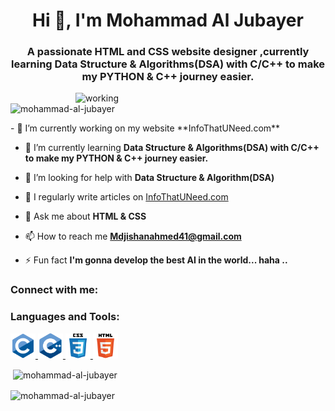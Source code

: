 <h1 align="center">Hi 👋, I'm Mohammad Al Jubayer</h1>
<h3 align="center">A passionate HTML and CSS website designer ,currently learning Data Structure & Algorithms(DSA) with C/C++ to make my PYTHON & C++ journey easier.</h3>
<img align="right" width="400" alt="working" src="https://i.pinimg.com/originals/42/36/d0/4236d00b6df31c5c1dab3566fa61ff3c.gif"/>
<p align="left"> <img src="https://komarev.com/ghpvc/?username=mohammad-al-jubayer&label=Profile%20views&color=0e75b6&style=flat" alt="mohammad-al-jubayer" /> </p>
- 🔭 I’m currently working on my website **InfoThatUNeed.com**

- 🌱 I’m currently learning **Data Structure & Algorithms(DSA) with C/C++ to make my PYTHON & C++ journey easier.**

- 🤝 I’m looking for help with **Data Structure & Algorithm(DSA)**

- 📝 I regularly write articles on [InfoThatUNeed.com](InfoThatUNeed.com)

- 💬 Ask me about **HTML & CSS**

- 📫 How to reach me **Mdjishanahmed41@gmail.com**

- ⚡ Fun fact **I'm gonna develop the best AI in the world... haha ..**

<h3 align="left">Connect with me:</h3>
<p align="left">
</p>

<h3 align="left">Languages and Tools:</h3>
<p align="left"> <a href="https://www.cprogramming.com/" target="_blank" rel="noreferrer"> <img src="https://raw.githubusercontent.com/devicons/devicon/master/icons/c/c-original.svg" alt="c" width="40" height="40"/> </a> <a href="https://www.w3schools.com/cpp/" target="_blank" rel="noreferrer"> <img src="https://raw.githubusercontent.com/devicons/devicon/master/icons/cplusplus/cplusplus-original.svg" alt="cplusplus" width="40" height="40"/> </a> <a href="https://www.w3schools.com/css/" target="_blank" rel="noreferrer"> <img src="https://raw.githubusercontent.com/devicons/devicon/master/icons/css3/css3-original-wordmark.svg" alt="css3" width="40" height="40"/> </a> <a href="https://www.w3.org/html/" target="_blank" rel="noreferrer"> <img src="https://raw.githubusercontent.com/devicons/devicon/master/icons/html5/html5-original-wordmark.svg" alt="html5" width="40" height="40"/> </a> </p>

<p>&nbsp;<img align="center" src="https://github-readme-stats.vercel.app/api?username=mohammad-al-jubayer&show_icons=true&locale=en" alt="mohammad-al-jubayer" /></p>

<p><img align="center" src="https://github-readme-streak-stats.herokuapp.com/?user=mohammad-al-jubayer&" alt="mohammad-al-jubayer" /></p>
